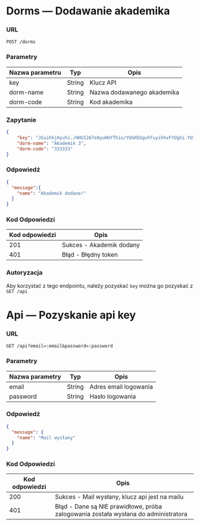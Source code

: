 # Dorms — Dodawanie akademika
### URL
`POST /dorms`
### Parametry
| Nazwa parametru | Typ    | Opis                       |
|-----------------|--------|----------------------------|
| key             | String | Klucz API                  |
| dorm-name       | String | Nazwa dodawanego akademika |
| dorm-code       | String | Kod akademika              |
### Zapytanie
```JSON
{
    "key": "JGuihkjHyuhi./HHUI267e8yuHUYThiu/YUGHIGgvhfuyihhvFYUghi.YUih",
    "dorm-name": "Akademik 3",
    "dorm-code": "333333"
}
```
### Odpowiedź
```JSON
{
  "message":{
    "name": "Akademik dodane!"
  }
}
```
### Kod Odpowiedzi
| Kod odpowiedzi | Opis                     |
|----------------|--------------------------|
| 201            | Sukces - Akademik dodany |
| 401            | Błąd - Błędny token      |
### Autoryzacja
Aby korzystać z tego endpointu, należy pozyskać `key` można go pozyskać z `GET /api`
# Api — Pozyskanie api key
### URL
`GET /api?email=:email&password=:password`
### Parametry
| Nazwa parametry | Typ    | Opis                  |
|-----------------|--------|-----------------------|
| email           | String | Adres email logowania |
| password        | String | Hasło logowania       |
### Odpowiedź
```JSON
{
  "message": {
    "name": "Mail wysłany"
  }
}
```
### Kod Odpowiedzi
| Kod odpowiedzi | Opis                                                                               |
|----------------|------------------------------------------------------------------------------------|
| 200            | Sukces - Mail wysłany, klucz api jest na mailu                                     |
| 401            | Błąd - Dane są NIE prawidłowe, próba zalogowania została wysłana do administratora |